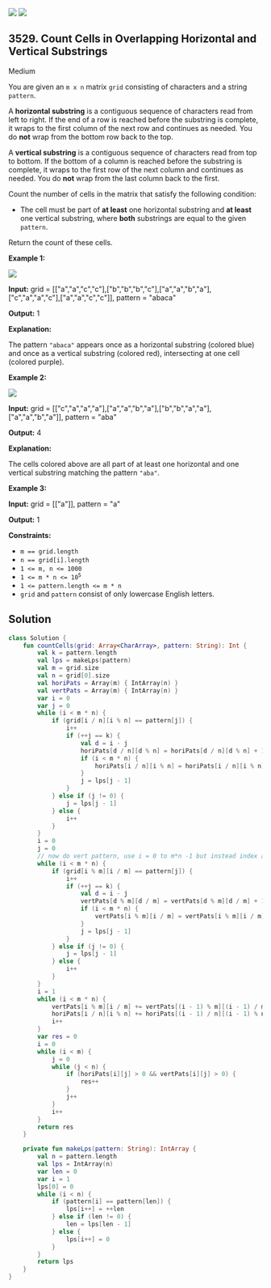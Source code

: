 [![](https://img.shields.io/github/stars/javadev/LeetCode-in-Kotlin?label=Stars&style=flat-square)](https://github.com/javadev/LeetCode-in-Kotlin)
[![](https://img.shields.io/github/forks/javadev/LeetCode-in-Kotlin?label=Fork%20me%20on%20GitHub%20&style=flat-square)](https://github.com/javadev/LeetCode-in-Kotlin/fork)

## 3529\. Count Cells in Overlapping Horizontal and Vertical Substrings

Medium

You are given an `m x n` matrix `grid` consisting of characters and a string `pattern`.

A **horizontal substring** is a contiguous sequence of characters read from left to right. If the end of a row is reached before the substring is complete, it wraps to the first column of the next row and continues as needed. You do **not** wrap from the bottom row back to the top.

A **vertical substring** is a contiguous sequence of characters read from top to bottom. If the bottom of a column is reached before the substring is complete, it wraps to the first row of the next column and continues as needed. You do **not** wrap from the last column back to the first.

Count the number of cells in the matrix that satisfy the following condition:

*   The cell must be part of **at least** one horizontal substring and **at least** one vertical substring, where **both** substrings are equal to the given `pattern`.

Return the count of these cells.

**Example 1:**

![](https://assets.leetcode.com/uploads/2025/03/03/gridtwosubstringsdrawio.png)

**Input:** grid = \[\["a","a","c","c"],["b","b","b","c"],["a","a","b","a"],["c","a","a","c"],["a","a","c","c"]], pattern = "abaca"

**Output:** 1

**Explanation:**

The pattern `"abaca"` appears once as a horizontal substring (colored blue) and once as a vertical substring (colored red), intersecting at one cell (colored purple).

**Example 2:**

![](https://assets.leetcode.com/uploads/2025/03/03/gridexample2fixeddrawio.png)

**Input:** grid = \[\["c","a","a","a"],["a","a","b","a"],["b","b","a","a"],["a","a","b","a"]], pattern = "aba"

**Output:** 4

**Explanation:**

The cells colored above are all part of at least one horizontal and one vertical substring matching the pattern `"aba"`.

**Example 3:**

**Input:** grid = \[\["a"]], pattern = "a"

**Output:** 1

**Constraints:**

*   `m == grid.length`
*   `n == grid[i].length`
*   `1 <= m, n <= 1000`
*   <code>1 <= m * n <= 10<sup>5</sup></code>
*   `1 <= pattern.length <= m * n`
*   `grid` and `pattern` consist of only lowercase English letters.

## Solution

```kotlin
class Solution {
    fun countCells(grid: Array<CharArray>, pattern: String): Int {
        val k = pattern.length
        val lps = makeLps(pattern)
        val m = grid.size
        val n = grid[0].size
        val horiPats = Array(m) { IntArray(n) }
        val vertPats = Array(m) { IntArray(n) }
        var i = 0
        var j = 0
        while (i < m * n) {
            if (grid[i / n][i % n] == pattern[j]) {
                i++
                if (++j == k) {
                    val d = i - j
                    horiPats[d / n][d % n] = horiPats[d / n][d % n] + 1
                    if (i < m * n) {
                        horiPats[i / n][i % n] = horiPats[i / n][i % n] - 1
                    }
                    j = lps[j - 1]
                }
            } else if (j != 0) {
                j = lps[j - 1]
            } else {
                i++
            }
        }
        i = 0
        j = 0
        // now do vert pattern, use i = 0 to m*n -1 but instead index as grid[i % m][i/m]
        while (i < m * n) {
            if (grid[i % m][i / m] == pattern[j]) {
                i++
                if (++j == k) {
                    val d = i - j
                    vertPats[d % m][d / m] = vertPats[d % m][d / m] + 1
                    if (i < m * n) {
                        vertPats[i % m][i / m] = vertPats[i % m][i / m] - 1
                    }
                    j = lps[j - 1]
                }
            } else if (j != 0) {
                j = lps[j - 1]
            } else {
                i++
            }
        }
        i = 1
        while (i < m * n) {
            vertPats[i % m][i / m] += vertPats[(i - 1) % m][(i - 1) / m]
            horiPats[i / n][i % n] += horiPats[(i - 1) / n][(i - 1) % n]
            i++
        }
        var res = 0
        i = 0
        while (i < m) {
            j = 0
            while (j < n) {
                if (horiPats[i][j] > 0 && vertPats[i][j] > 0) {
                    res++
                }
                j++
            }
            i++
        }
        return res
    }

    private fun makeLps(pattern: String): IntArray {
        val n = pattern.length
        val lps = IntArray(n)
        var len = 0
        var i = 1
        lps[0] = 0
        while (i < n) {
            if (pattern[i] == pattern[len]) {
                lps[i++] = ++len
            } else if (len != 0) {
                len = lps[len - 1]
            } else {
                lps[i++] = 0
            }
        }
        return lps
    }
}
```